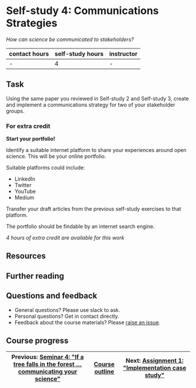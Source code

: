 # Self-study 4: Communications Strategies
_*How can science be communicated to stakeholders?*_

| contact hours | self-study hours | instructor |
|---|---|---|
| - | 4 | - |

## Task
Using the same paper you reviewed in Self-study 2 and Self-study 3, create and implement a communications strategy for two of your stakeholder groups.

### For extra credit
**Start your portfolio!**

Identify a suitable internet platform to share your experiences around open science. This will be your online portfolio.

Suitable platforms could include:
- LinkedIn
- Twitter
- YouTube
- Medium

Transfer your draft articles from the previous self-study exercises to that platform.

The portfolio should be findable by an internet search engine.

_4 hours of extra credit are available for this work_

## Resources

## Further reading


## Questions and feedback
- General questions? Please use slack to ask.
- Personal questions? Get in contact directly.
- Feedback about the course materials? Please [raise an issue](https://github.com/LIKE-ITN/OpenScienceTrainingCourse/issues).


## Course progress
| Previous: [Seminar 4: "If a tree falls in the forest … communicating your science"](../07_seminar4/readme.md) | [Course outline](../readme.md#course-outline) |Next: [Assignment 1: "Implementation case study"](../09_assignment1/readme.md) |
|--|--|--|
